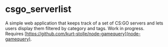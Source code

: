 # csgo_serverlist
A simple web application that keeps track of a set of CS:GO servers and lets users display them filtered by category and tags. Work in progress. Requires [https://github.com/kurt-stolle/node-gamequery](node-gamequery).
